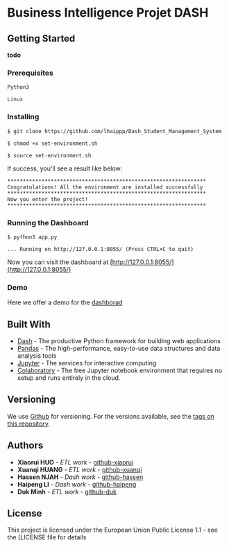 
# Business Intelligence Projet DASH


## Getting Started

**todo**

### Prerequisites


```
Python3

Linux
```

### Installing

```
$ git clone https://github.com/lhaippp/Dash_Student_Management_System

$ chmod +x set-environment.sh

$ source set-environment.sh
```
If success, you'll see a result like below:
```
****************************************************************
Congratulations! All the environment are installed successfully
****************************************************************
Now you enter the project!
****************************************************************
```

### Running the Dashboard

```
$ python3 app.py
```
```
... Running on http://127.0.0.1:8055/ (Press CTRL+C to quit)
```
Now you can visit the dashboard at [http://127.0.0.1:8055/](http://127.0.0.1:8055/)

### Demo
Here we offer a demo for the [dashborad](Dash.html)


## Built With

* [Dash](https://dash.plot.ly/) - The productive Python framework for building web applications
* [Pandas](https://pandas.pydata.org/pandas-docs/stable/reference/api/pandas.DataFrame.html) - The high-performance, easy-to-use data structures and data analysis tools
* [Jupyter](https://jupyter.org/) - The services for interactive computing
* [Colaboratory](https://colab.research.google.com/notebooks/welcome.ipynb?hl=zh-cn) - The free Jupyter notebook environment that requires no setup and runs entirely in the cloud.


## Versioning

We use [Github](https://github.com/lhaippp/Dash_Student_Management_System) for versioning. For the versions available, see the [tags on this repository](https://github.com/lhaippp/Dash_Student_Management_System). 

## Authors

* **Xiaorui HUO** - *ETL work* - [github-xiaorui](https://github.com/PurpleBooth)
* **Xuanqi HUANG** - *ETL work* - [github-xuanqi](https://github.com/PurpleBooth)
* **Hassen NJAH** - *Dash work* - [github-hassen](https://github.com/PurpleBooth)
* **Haipeng LI** - *Dash work* - [github-haipeng](https://github.com/PurpleBooth)
* **Duk Minh** - *ETL work* - [github-duk](https://github.com/PurpleBooth)


## License

This project is licensed under the European Union Public License 1.1 - see the [LICENSE file for details



